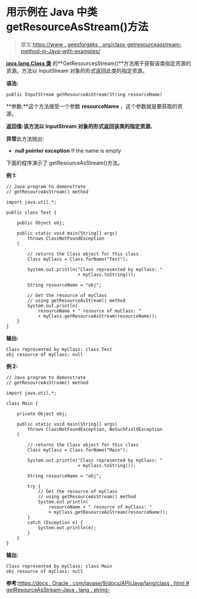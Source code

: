 # 用示例在 Java 中类 getResourceAsStream()方法

> 原文:[https://www . geesforgeks . org/class-getresourceasstream-method-in-Java-with-examples/](https://www.geeksforgeeks.org/class-getresourceasstream-method-in-java-with-examples/)

**[java.lang.Class 类](https://www.geeksforgeeks.org/java-lang-class-class-java-set-1/)** 的**GetResourcesStream()**方法用于获取该类指定资源的资源。方法以 InputStream 对象的形式返回此类的指定资源。

**语法:**

```
public InputStream getResourceAsStream(String resourceName)

```

**参数:**这个方法接受一个参数 **resourceName** ，这个参数就是要获取的资源。

**返回值:**该方法以 InputStream 对象的形式返回该类的指定**资源**。

**异常**此方法抛出:

*   **null pointer exception** If the name is empty

下面的程序演示了 getResourceAsStream()方法。

**例 1:**

```
// Java program to demonstrate
// getResourceAsStream() method

import java.util.*;

public class Test {

    public Object obj;

    public static void main(String[] args)
        throws ClassNotFoundException
    {

        // returns the Class object for this class
        Class myClass = Class.forName("Test");

        System.out.println("Class represented by myClass: "
                           + myClass.toString());

        String resourceName = "obj";

        // Get the resource of myClass
        // using getResourceAsStream() method
        System.out.println(
            resourceName + " resource of myClass: "
            + myClass.getResourceAsStream(resourceName));
    }
}
```

**输出:**

```
Class represented by myClass: class Test
obj resource of myClass: null

```

**例 2:**

```
// Java program to demonstrate
// getResourceAsStream() method

import java.util.*;

class Main {

    private Object obj;

    public static void main(String[] args)
        throws ClassNotFoundException, NoSuchFieldException
    {

        // returns the Class object for this class
        Class myClass = Class.forName("Main");

        System.out.println("Class represented by myClass: "
                           + myClass.toString());

        String resourceName = "obj";

        try {
            // Get the resource of myClass
            // using getResourceAsStream() method
            System.out.println(
                resourceName + " resource of myClass: "
                + myClass.getResourceAsStream(resourceName));
        }
        catch (Exception e) {
            System.out.println(e);
        }
    }
}
```

**输出:**

```
Class represented by myClass: class Main
obj resource of myClass: null

```

**参考:**[https://docs . Oracle . com/javase/9/docs/API/Java/lang/class . html # getResourceAsStream-Java . lang . string-](https://docs.oracle.com/javase/9/docs/api/java/lang/Class.html#getResourceAsStream-java.lang.String-)